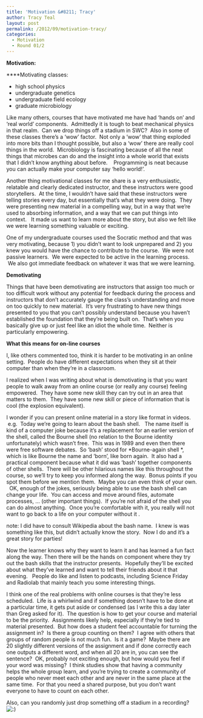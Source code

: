 ```yaml
---
title: 'Motivation &#8211; Tracy'
author: Tracy Teal
layout: post
permalink: /2012/09/motivation-tracy/
categories:
  - Motivation
  - Round 01/2
---
```

**Motivation:**

****Motivating classes:

*   high school physics
*   undergraduate genetics
*   undergraduate field ecology
*   graduate microbiology

Like many others, courses that have motivated me have had &#8216;hands on&#8217; and &#8216;real world&#8217; components.  Admittedly it is tough to beat mechanical physics in that realm.  Can we drop things off a stadium in SWC?  Also in some of these classes there&#8217;s a &#8216;wow&#8217; factor.  Not only a &#8216;wow&#8217; that thing exploded into more bits than I thought possible, but also a &#8216;wow&#8217; there are really cool things in the world.  Microbiology is fascinating because of all the neat things that microbes can do and the insight into a whole world that exists that I didn&#8217;t know anything about before.    Programming is neat because you can actually make your computer say &#8216;hello world!&#8217;.

Another thing motivational classes for me share is a very enthusiastic, relatable and clearly dedicated instructor, and these instructors were good storytellers.  At the time, I wouldn&#8217;t have said that these instructors were telling stories every day, but essentially that&#8217;s what they were doing.  They were presenting new material in a compelling way, but in a way that we&#8217;re used to absorbing information, and a way that we can put things into context.   It made us want to learn more about the story, but also we felt like we were learning something valuable or exciting.

One of my undergraduate courses used the Socratic method and that was very motivating, because 1) you didn&#8217;t want to look unprepared and 2) you knew you would have the chance to contribute to the course.  We were not passive learners.  We were expected to be active in the learning process.  We also got immediate feedback on whatever it was that we were learning.

**Demotivating**

Things that have been demotivating are instructors that assign too much or too difficult work without any potential for feedback during the process and instructors that don&#8217;t accurately gauge the class&#8217;s understanding and move on too quickly to new material.  It&#8217;s very frustrating to have new things presented to you that you can&#8217;t possibly understand because you haven&#8217;t established the foundation that they&#8217;re being built on.  That&#8217;s when you basically give up or just feel like an idiot the whole time.  Neither is particularly empowering.

**What this means for on-line courses**

I, like others commented too, think it is harder to be motivating in an online setting.  People do have different expectations when they sit at their computer than when they&#8217;re in a classroom.

I realized when I was writing about what is demotivating is that you want people to walk away from an online course (or really any course) feeling empowered.  They have some new skill they can try out in an area that matters to them.  They have some new skill or piece of information that is cool (the explosion equivalent).

I wonder if you can present online material in a story like format in videos.  e.g.  Today we&#8217;re going to learn about the bash shell.   The name itself is kind of a computer joke because it&#8217;s a replacement for an earlier version of the shell, called the Bourne shell (no relation to the Bourne identity unfortunately) which wasn&#8217;t free.  This was in 1989 and even then there were free software debates.  So &#8216;bash&#8217; stood for *Bourne-again shell *, which is like Bourne the name and &#8216;born&#8217;, like born again.  It also had a practical component because what it did was &#8216;bash&#8217; together components of other shells.  There will be other hilarious names like this throughout the course, so we&#8217;ll try to keep you informed along the way.  Bonus points if you spot them before we mention them.  Maybe you can even think of your own.   OK, enough of the jokes, seriously being able to use the bash shell can change your life.  You can access and move around files, automate processes, &#8230; (other important things).  If you&#8217;re not afraid of the shell you can do almost anything.  Once you&#8217;re comfortable with it, you really will not want to go back to a life on your computer without it .

note: I did have to consult Wikipedia about the bash name.  I knew is was something like this, but didn&#8217;t actually know the story.  Now I do and it&#8217;s a great story for parties!

Now the learner knows why they want to learn it and has learned a fun fact along the way. Then there will be the hands on component where they try out the bash skills that the instructor presents.  Hopefully they&#8217;ll be excited about what they&#8217;ve learned and want to tell their friends about it that evening.   People do like and listen to podcasts, including Science Friday and Radiolab that mainly teach you some interesting things.

I think one of the real problems with online courses is that they&#8217;re less scheduled.  Life is a whirlwind and if something doesn&#8217;t have to be done at a particular time, it gets put aside or condensed (as I write this a day later than Greg asked for it).  The question is how to get your course and material to be the priority.  Assignments likely help, especially if they&#8217;re tied to material presented.  But how does a student feel accountable for turning the assignment in?  Is there a group counting on them?  I agree with others that groups of random people is not much fun.  Is it a game?  Maybe there are 20 slightly different versions of the assignment and if done correctly each one outputs a different word, and when all 20 are in, you can see the sentence?  OK, probably not exciting enough, but how would you feel if your word was missing?  I think studies show that having a community helps the whole group learn, and you&#8217;re trying to create a community of people who never meet each other and are never in the same place at the same time.  For that you need a shared purpose, but you don&#8217;t want everyone to have to count on each other.

Also, can you randomly just drop something off a stadium in a recording?   <img src="http://localhost:8080/wp-includes/images/smilies/icon_smile.gif" alt=":)" class="wp-smiley" />

&nbsp;